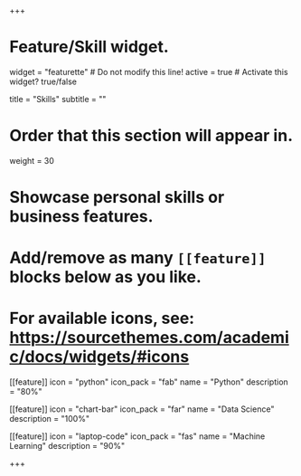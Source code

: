 +++
# Feature/Skill widget.
widget = "featurette"  # Do not modify this line!
active = true  # Activate this widget? true/false

title = "Skills"
subtitle = ""

# Order that this section will appear in.
weight = 30

# Showcase personal skills or business features.
# 
# Add/remove as many `[[feature]]` blocks below as you like.
# 
# For available icons, see: https://sourcethemes.com/academic/docs/widgets/#icons

[[feature]]
  icon = "python"
  icon_pack = "fab"
  name = "Python"
  description = "80%"
  
[[feature]]
  icon = "chart-bar"
  icon_pack = "far"
  name = "Data Science"
  description = "100%"  
  
[[feature]]
  icon = "laptop-code"
  icon_pack = "fas"
  name = "Machine Learning"
  description = "90%" 

+++
